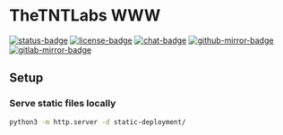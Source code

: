 # TheTNTLabs WWW

[![status-badge](https://ci.codeberg.org/api/badges/TheTNTLabs/WWW/status.svg)](https://ci.codeberg.org/TheTNTLabs/WWW)
[![license-badge](https://img.shields.io/badge/license-MIT-blue)](https://codeberg.org/TheTNTLabs/WWW/src/branch/main/LICENSE.md)
[![chat-badge](https://img.shields.io/badge/chat-on_Zulip-blue)](https://thetntlabs.zulipchat.com/)
[![github-mirror-badge](https://img.shields.io/badge/mirrored-to_GitHub-black)](https://github.com/TheTNTLabs/WWW)
[![gitlab-mirror-badge](https://img.shields.io/badge/mirrored-to_GitLab-orange)](https://gitlab.com/TheTNTLabs/WWW)

## Setup

### Serve static files locally
```bash
python3 -m http.server -d static-deployment/
```
